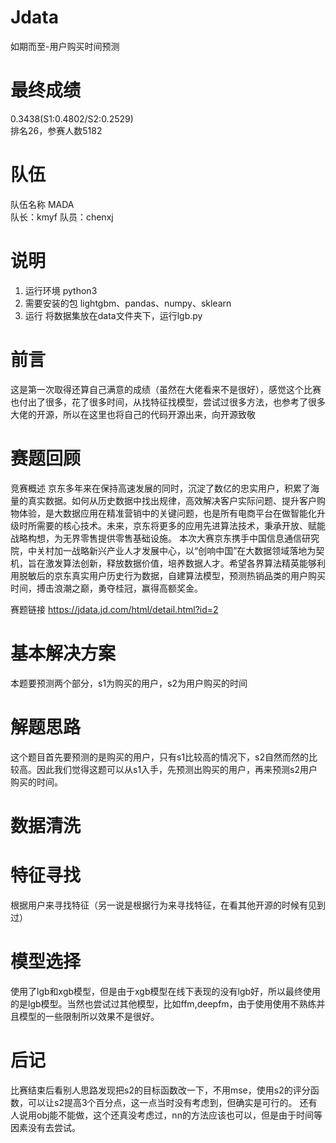 # Jdata
如期而至-用户购买时间预测
# 最终成绩
0.3438(S1:0.4802/S2:0.2529) \
排名26，参赛人数5182
# 队伍
队伍名称 MADA \
队长：kmyf  队员：chenxj
# 说明
1. 运行环境
python3
2. 需要安装的包
lightgbm、pandas、numpy、sklearn
3. 运行
将数据集放在data文件夹下，运行lgb.py

# 前言
这是第一次取得还算自己满意的成绩（虽然在大佬看来不是很好），感觉这个比赛也付出了很多，花了很多时间，从找特征找模型，尝试过很多方法，也参考了很多大佬的开源，所以在这里也将自己的代码开源出来，向开源致敬

# 赛题回顾
竞赛概述
京东多年来在保持高速发展的同时，沉淀了数亿的忠实用户，积累了海量的真实数据。如何从历史数据中找出规律，高效解决客户实际问题、提升客户购物体验，是大数据应用在精准营销中的关键问题，也是所有电商平台在做智能化升级时所需要的核心技术。未来，京东将更多的应用先进算法技术，秉承开放、赋能战略构想，为无界零售提供零售基础设施。
本次大赛京东携手中国信息通信研究院，中关村加一战略新兴产业人才发展中心，以“创响中国”在大数据领域落地为契机，旨在激发算法创新，释放数据价值，培养数据人才。希望各界算法精英能够利用脱敏后的京东真实用户历史行为数据，自建算法模型，预测热销品类的用户购买时间，搏击浪潮之巅，勇夺桂冠，赢得高额奖金。

赛题链接
https://jdata.jd.com/html/detail.html?id=2

# 基本解决方案
本题要预测两个部分，s1为购买的用户，s2为用户购买的时间
# 解题思路
这个题目首先要预测的是购买的用户，只有s1比较高的情况下，s2自然而然的比较高。因此我们觉得这题可以从s1入手，先预测出购买的用户，再来预测s2用户购买的时间。
# 数据清洗

# 特征寻找
根据用户来寻找特征（另一说是根据行为来寻找特征，在看其他开源的时候有见到过）

# 模型选择
使用了lgb和xgb模型，但是由于xgb模型在线下表现的没有lgb好，所以最终使用的是lgb模型。当然也尝试过其他模型，比如ffm,deepfm，由于使用使用不熟练并且模型的一些限制所以效果不是很好。
# 后记
比赛结束后看别人思路发现把s2的目标函数改一下，不用mse，使用s2的评分函数，可以让s2提高3个百分点，这一点当时没有考虑到，但确实是可行的。
还有人说用obj能不能做，这个还真没考虑过，nn的方法应该也可以，但是由于时间等因素没有去尝试。

